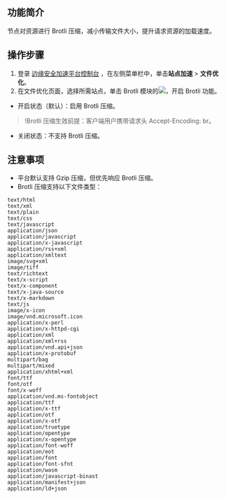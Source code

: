 ## 功能简介
节点对资源进行 Brotli 压缩，减小传输文件大小，提升请求资源的加载速度。

## 操作步骤
1. 登录 [边缘安全加速平台控制台](https://console.cloud.tencent.com/teo) ，在左侧菜单栏中，单击**站点加速** > **文件优化**。
2. 在文件优化页面，选择所需站点，单击 Brotli 模块的![](https://qcloudimg.tencent-cloud.cn/raw/ce921cadf6066cc141d443d0261ee659.png)，开启 Brotli 功能。
 - 开启状态（默认）：启用 Brotli 压缩。
>!Brotli 压缩生效前提：客户端用户携带请求头 Accept-Encoding: br。
 - 关闭状态：不支持 Brotli 压缩。


## 注意事项
- 平台默认支持 Gzip 压缩，但优先响应 Brotli 压缩。
- Brotli 压缩支持以下文件类型：
```
text/html
text/xml
text/plain
text/css
text/javascript
application/json
application/javascript
application/x-javascript
application/rss+xml
application/xmltext
image/svg+xml
image/tiff
text/richtext
text/x-script
text/x-component
text/x-java-source
text/x-markdown
text/js
image/x-icon
image/vnd.microsoft.icon
application/x-perl
application/x-httpd-cgi
application/xml
application/xml+rss
application/vnd.api+json 
application/x-protobuf 
multipart/bag
multipart/mixed
application/xhtml+xml
font/ttf
font/otf
font/x-woff
application/vnd.ms-fontobject
application/ttf
application/x-ttf
application/otf
application/x-otf
application/truetype
application/opentype
application/x-opentype
application/font-woff
application/eot
application/font
application/font-sfnt
application/wasm
application/javascript-binast 
application/manifest+json 
application/ld+json
```

